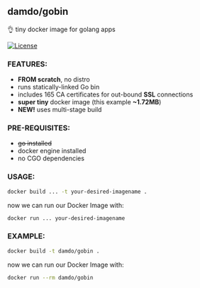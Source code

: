 ## damdo/gobin

:ok_hand: tiny docker image for golang apps

[![License](https://img.shields.io/badge/license-MIT-green.svg?style=flat)](https://github.com/damdo/gobin/blob/master/LICENSE)

### FEATURES:
- **FROM scratch**, no distro
- runs statically-linked Go bin 
- includes 165 CA certificates for out-bound **SSL** connections
- **super tiny** docker image (this example **~1.72MB**)
- **NEW!** uses multi-stage build

### PRE-REQUISITES:
- ~~go installed~~
- docker engine installed
- no CGO dependencies

### USAGE:

```sh
docker build ... -t your-desired-imagename .
```

now we can run our Docker Image with:
```sh
docker run ... your-desired-imagename
```

### EXAMPLE:

```sh
docker build -t damdo/gobin .
```

now we can run our Docker Image with:
```sh
docker run --rm damdo/gobin
```

